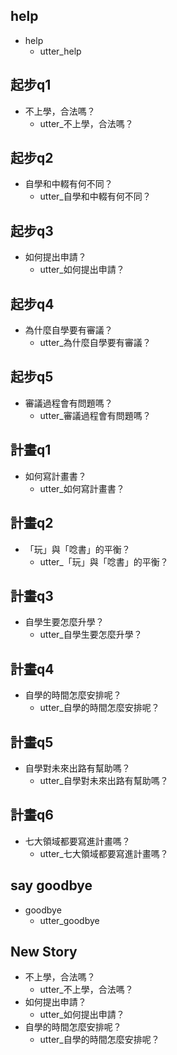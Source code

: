 ## help
* help
  - utter_help

## 起步q1
* 不上學，合法嗎？
  - utter_不上學，合法嗎？

## 起步q2
* 自學和中輟有何不同？
  - utter_自學和中輟有何不同？

## 起步q3
* 如何提出申請？
  - utter_如何提出申請？

## 起步q4
* 為什麼自學要有審議？
  - utter_為什麼自學要有審議？

## 起步q5
* 審議過程會有問題嗎？
  - utter_審議過程會有問題嗎？

## 計畫q1
* 如何寫計畫書？
  - utter_如何寫計畫書？

## 計畫q2
* 「玩」與「唸書」的平衡？
  - utter_「玩」與「唸書」的平衡？

## 計畫q3
* 自學生要怎麼升學？
  - utter_自學生要怎麼升學？

## 計畫q4
* 自學的時間怎麼安排呢？
  - utter_自學的時間怎麼安排呢？

## 計畫q5
* 自學對未來出路有幫助嗎？
  - utter_自學對未來出路有幫助嗎？

## 計畫q6
* 七大領域都要寫進計畫嗎？
  - utter_七大領域都要寫進計畫嗎？

## say goodbye
* goodbye
  - utter_goodbye

## New Story

* 不上學，合法嗎？
    - utter_不上學，合法嗎？
* 如何提出申請？
    - utter_如何提出申請？
* 自學的時間怎麼安排呢？
    - utter_自學的時間怎麼安排呢？
